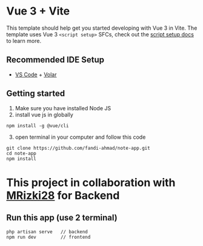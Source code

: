 # Vue 3 + Vite

This template should help get you started developing with Vue 3 in Vite. The template uses Vue 3 `<script setup>` SFCs, check out the [script setup docs](https://v3.vuejs.org/api/sfc-script-setup.html#sfc-script-setup) to learn more.

## Recommended IDE Setup

- [VS Code](https://code.visualstudio.com/) + [Volar](https://marketplace.visualstudio.com/items?itemName=Vue.volar)


## Getting started
1. Make sure you have installed Node JS
2. install vue js in globally
```
npm install -g @vue/cli
```

3. open terminal in your computer and follow this code
```
git clone https://github.com/fandi-ahmad/note-app.git
cd note-app
npm install
```

# This project in collaboration with [MRizki28](https://github.com/MRizki28/note-backend-app) for Backend

## Run this app (use 2 terminal)
```
php artisan serve   // backend
npm run dev         // frontend
```
